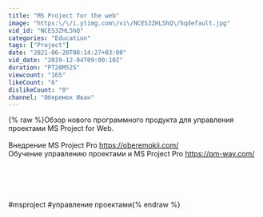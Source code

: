 ```yaml
---
title: "MS Project for the web"
image: "https:\/\/i.ytimg.com\/vi\/NCES3ZHL5hQ\/hqdefault.jpg"
vid_id: "NCES3ZHL5hQ"
categories: "Education"
tags: ["Project"]
date: "2021-06-20T08:14:27+03:00"
vid_date: "2019-12-04T09:00:10Z"
duration: "PT20M52S"
viewcount: "165"
likeCount: "6"
dislikeCount: "0"
channel: "Оберемок Иван"
---
```

{% raw %}Обзор нового программного продукта для управления проектами MS Project for Web.  <br /><br />Внедрение MS Project Pro <a rel="nofollow" target="blank" href="https://oberemokii.com/">https://oberemokii.com/</a><br />Обучение управлению проектами и MS Project Pro <a rel="nofollow" target="blank" href="https://pm-way.com/">https://pm-way.com/</a><br /><br /><br /><br /><br /><br />#msproject #управление проектами{% endraw %}
